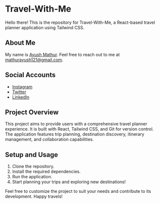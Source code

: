 # Travel-With-Me

Hello there! This is the repository for Travel-With-Me, a React-based travel planner application using Tailwind CSS.

## About Me

My name is [Ayush Mathur](https://github.com/itsayushmathur). Feel free to reach out to me at mathurayush121@gmail.com.

## Social Accounts

- [Instagram](https://www.instagram.com/itsayushmathur/)
- [Twitter](https://twitter.com/itsayushmathur)
- [LinkedIn](https://www.linkedin.com/in/itsayushmathur/)

## Project Overview

This project aims to provide users with a comprehensive travel planner experience. It is built with React, Tailwind CSS, and Git for version control. The application features trip planning, destination discovery, itinerary management, and collaboration capabilities.

## Setup and Usage

1. Clone the repository.
2. Install the required dependencies.
3. Run the application.
4. Start planning your trips and exploring new destinations!

Feel free to customize the project to suit your needs and contribute to its development. Happy travels!
